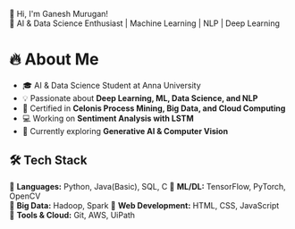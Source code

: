 👋 Hi, I'm Ganesh Murugan!  
🚀 AI & Data Science Enthusiast | Machine Learning | NLP | Deep Learning  

# 🔥 About Me  
- 🎓 AI & Data Science Student at Anna University  
- 💡 Passionate about **Deep Learning, ML, Data Science, and NLP**  
- 📜 Certified in **Celonis Process Mining, Big Data, and Cloud Computing**  
- 💻 Working on **Sentiment Analysis with LSTM**  
- 🌱 Currently exploring **Generative AI & Computer Vision**  

## 🛠 Tech Stack  
🔹 **Languages:** Python, Java(Basic), SQL, C
🔹 **ML/DL:** TensorFlow, PyTorch, OpenCV  
🔹 **Big Data:** Hadoop, Spark 
🔹 **Web Development:** HTML, CSS, JavaScript  
🔹 **Tools & Cloud:** Git, AWS, UiPath  


